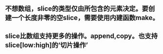 ## 不想数组，slice的类型仅由所包含的元素决定。要创建一个长度非零的空slice，需要使用内建函数make。
## slice比数组支持更多的操作。append,copy。也支持slice[low:high]的‘切片操作’